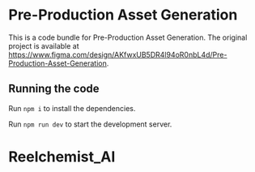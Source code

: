 
  # Pre-Production Asset Generation

  This is a code bundle for Pre-Production Asset Generation. The original project is available at https://www.figma.com/design/AKfwxUB5DR4l94oR0nbL4d/Pre-Production-Asset-Generation.

  ## Running the code

  Run `npm i` to install the dependencies.

  Run `npm run dev` to start the development server.
  # Reelchemist_AI
